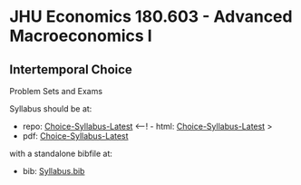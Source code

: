 # JHU Economics 180.603 - Advanced Macroeconomics I
## Intertemporal Choice

Problem Sets and Exams

Syllabus should be at: 

   - repo: [Choice-Syllabus-Latest](https://github.com/ccarrollATjhuecon/Choice-Syllabus-Latest)
<--!   - html: [Choice-Syllabus-Latest](https://github.com/ccarrollATjhuecon/Choice-Syllabus-Latest) >
   - pdf:  [Choice-Syllabus-Latest](https://github.com/ccarrollATjhuecon/Choice-Syllabus-Latest/blob/master/Syllabus.pdf)

with a standalone bibfile at:

   - bib: [Syllabus.bib](https://github.com/ccarrollATjhuecon/Choice-Syllabus-Latest/blob/master/Syllabus.bib)
